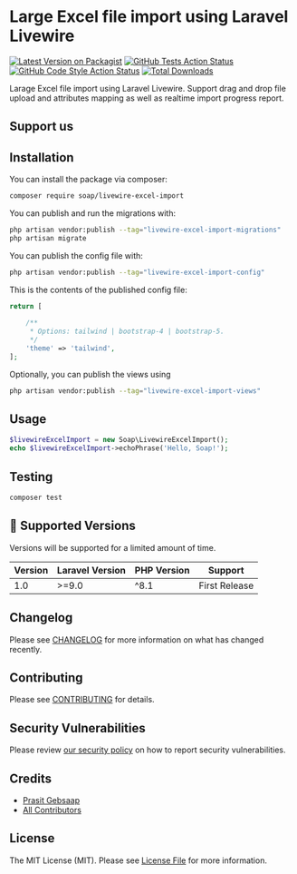 # Large Excel file import using Laravel Livewire

[![Latest Version on Packagist](https://img.shields.io/packagist/v/soap/livewire-excel-import.svg?style=flat-square)](https://packagist.org/packages/soap/livewire-excel-import)
[![GitHub Tests Action Status](https://img.shields.io/github/actions/workflow/status/soap/livewire-excel-import/run-tests.yml?branch=main&label=tests&style=flat-square)](https://github.com/soap/livewire-excel-import/actions?query=workflow%3Arun-tests+branch%3Amain)
[![GitHub Code Style Action Status](https://img.shields.io/github/actions/workflow/status/soap/livewire-excel-import/fix-php-code-style-issues.yml?branch=main&label=code%20style&style=flat-square)](https://github.com/soap/livewire-excel-import/actions?query=workflow%3A"Fix+PHP+code+style+issues"+branch%3Amain)
[![Total Downloads](https://img.shields.io/packagist/dt/soap/livewire-excel-import.svg?style=flat-square)](https://packagist.org/packages/soap/livewire-excel-import)

Larage Excel file import using Laravel Livewire. Support drag and drop file upload and attributes mapping as well as realtime import progress report.

## Support us


## Installation

You can install the package via composer:

```bash
composer require soap/livewire-excel-import
```

You can publish and run the migrations with:

```bash
php artisan vendor:publish --tag="livewire-excel-import-migrations"
php artisan migrate
```

You can publish the config file with:

```bash
php artisan vendor:publish --tag="livewire-excel-import-config"
```

This is the contents of the published config file:

```php
return [
    
    /**
     * Options: tailwind | bootstrap-4 | bootstrap-5.
     */
    'theme' => 'tailwind',
];
```

Optionally, you can publish the views using

```bash
php artisan vendor:publish --tag="livewire-excel-import-views"
```

## Usage

```php
$livewireExcelImport = new Soap\LivewireExcelImport();
echo $livewireExcelImport->echoPhrase('Hello, Soap!');
```

## Testing

```bash
composer test
```
## :wrench: Supported Versions

Versions will be supported for a limited amount of time.

| Version | Laravel Version | PHP Version | Support |
|---- |----|----|----|
| 1.0 | >=9.0| ^8.1 | First Release |


## Changelog

Please see [CHANGELOG](CHANGELOG.md) for more information on what has changed recently.

## Contributing

Please see [CONTRIBUTING](CONTRIBUTING.md) for details.

## Security Vulnerabilities

Please review [our security policy](../../security/policy) on how to report security vulnerabilities.

## Credits

- [Prasit Gebsaap](https://github.com/soap)
- [All Contributors](../../contributors)

## License

The MIT License (MIT). Please see [License File](LICENSE.md) for more information.
